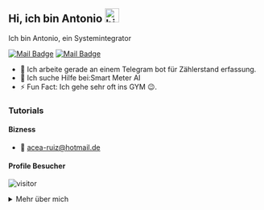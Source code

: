 ## Hi, ich bin Antonio <img src="https://user-images.githubusercontent.com/1303154/88677602-1635ba80-d120-11ea-84d8-d263ba5fc3c0.gif" width="28px" height="28px" alt="hi">

Ich bin Antonio, ein Systemintegrator


[![Mail Badge](https://img.shields.io/badge/locoo.030-e84393?style=flat&labelColor=e84393&logo=instagram&logoColor=white)](https://instagram.com/locoo.030) [![Mail Badge](https://img.shields.io/badge/acea-ruiz@hotmail.de-c0392b?style=flat&labelColor=c0392b&logo=gmail&logoColor=white)](mailto:acea-ruiz@hotmail.de)

<!-- TODO: Add last video link -->

- 🔭 Ich arbeite gerade an einem Telegram bot für Zählerstand erfassung.
- 🤔 Ich suche Hilfe bei:Smart Meter AI
- ⚡ Fun Fact: Ich gehe sehr oft ins GYM 😉.

### Tutorials

#### Bizness
- :email: acea-ruiz@hotmail.de


#### Profile Besucher 

![visitor](https://visitor-badge.glitch.me/badge?page_id=antonio-030.antonio-030)

<details>
<summary>
  Mehr über mich
</summary>

<br >

Ich Liebe Essen :)

[reactplaylist]: https://www.youtube.com/watch?v=KxXXEL-k47Y&list=PLvXDmnBbOF7RnYiZvDwl2Pzcs2kfi10wd
[vscodetutorial]: https://www.youtube.com/watch?v=Bkie2ai8qeE&t=8s
[htmltutorial]: https://www.youtube.com/watch?v=VK6MXVxOsws&t=27s
[javascripttutorial]: https://www.youtube.com/watch?v=D-LHKvmX37E

